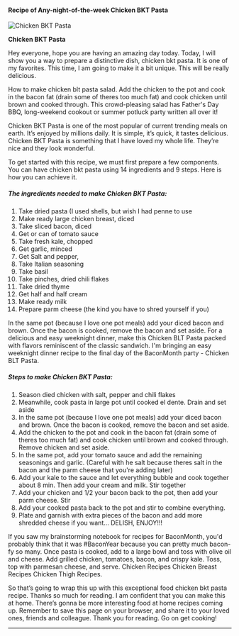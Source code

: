             

#### Recipe of Any-night-of-the-week Chicken BKT Pasta

![Chicken BKT Pasta](https://img-global.cpcdn.com/recipes/428a86ac34b30d33/751x532cq70/chicken-bkt-pasta-recipe-main-photo.jpg)

**Chicken BKT Pasta**

Hey everyone, hope you are having an amazing day today. Today, I will show you a way to prepare a distinctive dish, chicken bkt pasta. It is one of my favorites. This time, I am going to make it a bit unique. This will be really delicious.

How to make chicken blt pasta salad. Add the chicken to the pot and cook in the bacon fat (drain some of theres too much fat) and cook chicken until brown and cooked through. This crowd-pleasing salad has Father's Day BBQ, long-weekend cookout or summer potluck party written all over it!

Chicken BKT Pasta is one of the most popular of current trending meals on earth. It’s enjoyed by millions daily. It is simple, it’s quick, it tastes delicious. Chicken BKT Pasta is something that I have loved my whole life. They’re nice and they look wonderful.

To get started with this recipe, we must first prepare a few components. You can have chicken bkt pasta using 14 ingredients and 9 steps. Here is how you can achieve it.

##### The ingredients needed to make Chicken BKT Pasta:

1.  Take dried pasta (I used shells, but wish I had penne to use
2.  Make ready large chicken breast, diced
3.  Take sliced bacon, diced
4.  Get or can of tomato sauce
5.  Take fresh kale, chopped
6.  Get garlic, minced
7.  Get Salt and pepper,
8.  Take Italian seasoning
9.  Take basil
10.  Take pinches, dried chili flakes
11.  Take dried thyme
12.  Get half and half cream
13.  Make ready milk
14.  Prepare parm cheese (the kind you have to shred yourself if you)

In the same pot (because I love one pot meals) add your diced bacon and brown. Once the bacon is cooked, remove the bacon and set aside. For a delicious and easy weeknight dinner, make this Chicken BLT Pasta packed with flavors reminiscent of the classic sandwich. I'm bringing an easy weeknight dinner recipe to the final day of the BaconMonth party - Chicken BLT Pasta.

##### Steps to make Chicken BKT Pasta:

1.  Season died chicken with salt, pepper and chili flakes
2.  Meanwhile, cook pasta in large pot until cooked el dente. Drain and set aside
3.  In the same pot (because I love one pot meals) add your diced bacon and brown. Once the bacon is cooked, remove the bacon and set aside.
4.  Add the chicken to the pot and cook in the bacon fat (drain some of theres too much fat) and cook chicken until brown and cooked through. Remove chicken and set aside.
5.  In the same pot, add your tomato sauce and add the remaining seasonings and garlic. (Careful with he salt because theres salt in the bacon and the parm cheese that you're adding later)
6.  Add your kale to the sauce and let everything bubble and cook together about 8 min. Then add your cream and milk. Stir together
7.  Add your chicken and 1/2 your bacon back to the pot, then add your parm cheese. Stir
8.  Add your cooked pasta back to the pot and stir to combine everything.
9.  Plate and garnish with extra pieces of the bacon and add more shredded cheese if you want… DELISH, ENJOY!!!

If you saw my brainstorming notebook for recipes for BaconMonth, you'd probably think that it was #BaconYear because you can pretty much bacon-fy so many. Once pasta is cooked, add to a large bowl and toss with olive oil and cheese. Add grilled chicken, tomatoes, bacon, and crispy kale. Toss, top with parmesan cheese, and serve. Chicken Recipes Chicken Breast Recipes Chicken Thigh Recipes.

So that’s going to wrap this up with this exceptional food chicken bkt pasta recipe. Thanks so much for reading. I am confident that you can make this at home. There’s gonna be more interesting food at home recipes coming up. Remember to save this page on your browser, and share it to your loved ones, friends and colleague. Thank you for reading. Go on get cooking!

* * *